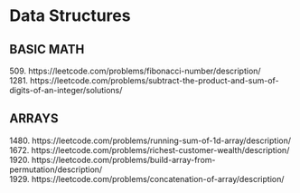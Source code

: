 # Data Structures

<h2>BASIC MATH</h2>
509.  https://leetcode.com/problems/fibonacci-number/description/ <br>
1281. https://leetcode.com/problems/subtract-the-product-and-sum-of-digits-of-an-integer/solutions/

<h2>ARRAYS</h2>
1480. https://leetcode.com/problems/running-sum-of-1d-array/description/ <br>
1672. https://leetcode.com/problems/richest-customer-wealth/description/ <br>
1920. https://leetcode.com/problems/build-array-from-permutation/description/ <br>
1929. https://leetcode.com/problems/concatenation-of-array/description/ <br>
